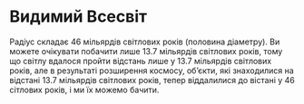 # Видимий Всесвіт

Радіус складає 46 мільярдів світлових років (половина діаметру). Ви можете
очікувати побачити лише 13.7 мільярдів світлових років, тому що світлу вдалося
пройти відстань лише у 13.7 мільярдів світлових років, але в результаті
розширення космосу, об’єкти, які знаходилися на відстані 13.7 мільярдів
світлових років, тепер віддалилися до вістані у 46 сітлових років, і ми їх
можемо бачити.
